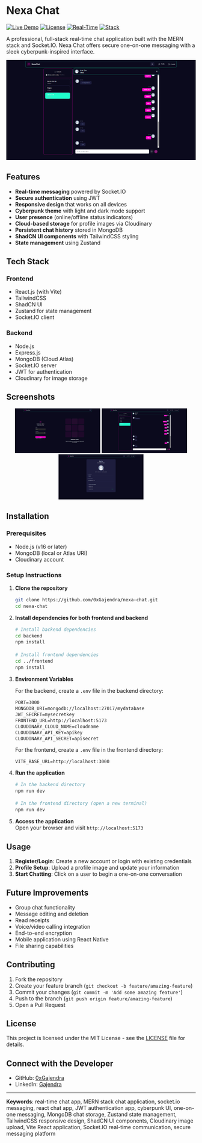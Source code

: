 # Nexa Chat

[![Live Demo](https://img.shields.io/badge/demo-online-green.svg)](https://nexa-chat-gajendra.vercel.app/)
[![License](https://img.shields.io/badge/license-MIT-blue.svg)](LICENSE)
[![Real-Time](https://img.shields.io/badge/Real--Time-Socket.IO-brightgreen.svg)](https://socket.io/)
[![Stack](https://img.shields.io/badge/Stack-MERN-purple.svg)](https://www.mongodb.com/mern-stack)

A professional, full-stack real-time chat application built with the MERN stack and Socket.IO. Nexa Chat offers secure one-on-one messaging with a sleek cyberpunk-inspired interface.

![Chat Interface](./assets/chat.png)

## Features

- **Real-time messaging** powered by Socket.IO
- **Secure authentication** using JWT
- **Responsive design** that works on all devices
- **Cyberpunk theme** with light and dark mode support
- **User presence** (online/offline status indicators)
- **Cloud-based storage** for profile images via Cloudinary
- **Persistent chat history** stored in MongoDB
- **ShadCN UI components** with TailwindCSS styling
- **State management** using Zustand

## Tech Stack

### Frontend
- React.js (with Vite)
- TailwindCSS
- ShadCN UI
- Zustand for state management
- Socket.IO client

### Backend
- Node.js
- Express.js
- MongoDB (Cloud Atlas)
- Socket.IO server
- JWT for authentication
- Cloudinary for image storage

## Screenshots

<div align="center">
  <img src="./assets/login.png" alt="Login Page" width="45%">
  <img src="./assets/chat.png" alt="One-on-One Chat" width="45%">
  <img src="./assets/profile.png" alt="Profile Page" width="45%">
</div>

## Installation

### Prerequisites
- Node.js (v16 or later)
- MongoDB (local or Atlas URI)
- Cloudinary account

### Setup Instructions

1. **Clone the repository**
   ```bash
   git clone https://github.com/0xGajendra/nexa-chat.git
   cd nexa-chat
   ```

2. **Install dependencies for both frontend and backend**
   ```bash
   # Install backend dependencies
   cd backend
   npm install
   
   # Install frontend dependencies
   cd ../frontend
   npm install
   ```

3. **Environment Variables**

   For the backend, create a `.env` file in the backend directory:
   ```
   PORT=3000
   MONGODB_URI=mongodb://localhost:27017/mydatabase
   JWT_SECRET=mysecretkey
   FRONTEND_URL=http://localhost:5173
   CLOUDINARY_CLOUD_NAME=cloudname
   CLOUDINARY_API_KEY=apikey
   CLOUDINARY_API_SECRET=apisecret
   ```

   For the frontend, create a `.env` file in the frontend directory:
   ```
   VITE_BASE_URL=http://localhost:3000
   ```

4. **Run the application**
   ```bash
   # In the backend directory
   npm run dev
   
   # In the frontend directory (open a new terminal)
   npm run dev
   ```

5. **Access the application**  
   Open your browser and visit `http://localhost:5173`

## Usage

1. **Register/Login**: Create a new account or login with existing credentials
2. **Profile Setup**: Upload a profile image and update your information
3. **Start Chatting**: Click on a user to begin a one-on-one conversation

## Future Improvements

- Group chat functionality
- Message editing and deletion
- Read receipts
- Voice/video calling integration
- End-to-end encryption
- Mobile application using React Native
- File sharing capabilities

## Contributing

1. Fork the repository
2. Create your feature branch (`git checkout -b feature/amazing-feature`)
3. Commit your changes (`git commit -m 'Add some amazing feature'`)
4. Push to the branch (`git push origin feature/amazing-feature`)
5. Open a Pull Request

## License

This project is licensed under the MIT License - see the [LICENSE](LICENSE) file for details.

## Connect with the Developer

- GitHub: [0xGajendra](https://github.com/0xGajendra)
- LinkedIn: [Gajendra](https://linkedin.com/in/gajendra-li)

---

**Keywords**: real-time chat app, MERN stack chat application, socket.io messaging, react chat app, JWT authentication app, cyberpunk UI, one-on-one messaging, MongoDB chat storage, Zustand state management, TailwindCSS responsive design, ShadCN UI components, Cloudinary image upload, Vite React application, Socket.IO real-time communication, secure messaging platform